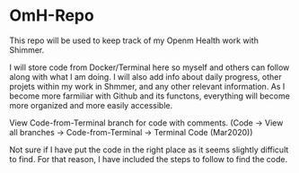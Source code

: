 # OmH-Repo
This repo will be used to keep track of my Openm Health work with Shimmer. 

I will store code from Docker/Terminal here so myself and others can follow along with what I am doing. I will also add info about daily progress, other projets within my work in Shmmer, and any other relevant information. As I become more farmiliar with Github and its functons, everything will become more organized and more easily accessible. 

View Code-from-Terminal branch for code with comments. (Code -> View all branches -> Code-from-Terminal -> Terminal Code (Mar2020))

  Not sure if I have put the code in the right place as it seems slightly difficult to find. For that reason, I have included the steps to follow to find the code.
